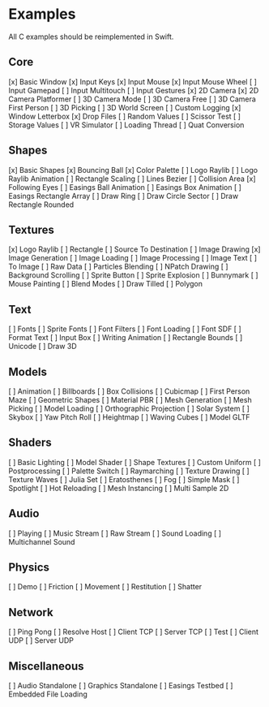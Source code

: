 # Examples

All C examples should be reimplemented in Swift.

## Core

[x] Basic Window
[x] Input Keys
[x] Input Mouse
[x] Input Mouse Wheel
[ ] Input Gamepad
[ ] Input Multitouch
[ ] Input Gestures
[x] 2D Camera
[x] 2D Camera Platformer
[ ] 3D Camera Mode
[ ] 3D Camera Free
[ ] 3D Camera First Person
[ ] 3D Picking
[ ] 3D World Screen
[ ] Custom Logging
[x] Window Letterbox
[x] Drop Files
[ ] Random Values
[ ] Scissor Test
[ ] Storage Values
[ ] VR Simulator
[ ] Loading Thread
[ ] Quat Conversion

## Shapes

[x] Basic Shapes
[x] Bouncing Ball
[x] Color Palette
[ ] Logo Raylib
[ ] Logo Raylib Animation
[ ] Rectangle Scaling
[ ] Lines Bezier
[ ] Collision Area
[x] Following Eyes
[ ] Easings Ball Animation
[ ] Easings Box Animation
[ ] Easings Rectangle Array
[ ] Draw Ring
[ ] Draw Circle Sector
[ ] Draw Rectangle Rounded

## Textures

[x] Logo Raylib
[ ] Rectangle
[ ] Source To Destination
[ ] Image Drawing
[x] Image Generation
[ ] Image Loading
[ ] Image Processing
[ ] Image Text
[ ] To Image
[ ] Raw Data
[ ] Particles Blending
[ ] NPatch Drawing
[ ] Background Scrolling
[ ] Sprite Button
[ ] Sprite Explosion
[ ] Bunnymark
[ ] Mouse Painting
[ ] Blend Modes
[ ] Draw Tilled
[ ] Polygon

## Text

[ ] Fonts
[ ] Sprite Fonts
[ ] Font Filters
[ ] Font Loading
[ ] Font SDF
[ ] Format Text
[ ] Input Box
[ ] Writing Animation
[ ] Rectangle Bounds
[ ] Unicode
[ ] Draw 3D

## Models

[ ] Animation
[ ] Billboards
[ ] Box Collisions
[ ] Cubicmap
[ ] First Person Maze
[ ] Geometric Shapes
[ ] Material PBR
[ ] Mesh Generation
[ ] Mesh Picking
[ ] Model Loading
[ ] Orthographic Projection
[ ] Solar System
[ ] Skybox
[ ] Yaw Pitch Roll
[ ] Heightmap
[ ] Waving Cubes
[ ] Model GLTF

## Shaders

[ ] Basic Lighting
[ ] Model Shader
[ ] Shape Textures
[ ] Custom Uniform
[ ] Postprocessing
[ ] Palette Switch
[ ] Raymarching
[ ] Texture Drawing
[ ] Texture Waves
[ ] Julia Set
[ ] Eratosthenes
[ ] Fog
[ ] Simple Mask
[ ] Spotlight
[ ] Hot Reloading
[ ] Mesh Instancing
[ ] Multi Sample 2D

## Audio

[ ] Playing
[ ] Music Stream
[ ] Raw Stream
[ ] Sound Loading
[ ] Multichannel Sound

## Physics

[ ] Demo
[ ] Friction
[ ] Movement
[ ] Restitution
[ ] Shatter

## Network

[ ] Ping Pong
[ ] Resolve Host
[ ] Client TCP
[ ] Server TCP
[ ] Test
[ ] Client UDP
[ ] Server UDP

## Miscellaneous

[ ] Audio Standalone
[ ] Graphics Standalone
[ ] Easings Testbed
[ ] Embedded File Loading
